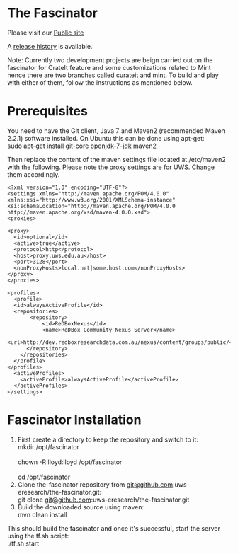 The Fascinator
==============

Please visit our [Public site](https://sites.google.com/site/fascinatorhome/)

A [release history](release-history.md) is available.

Note: Currently two development projects are beign carried out on the fascinator for CrateIt feature and some customizations related to Mint hence there are two branches called curateit and mint. To build and play with either of them, follow the instructions as mentioned below.

Prerequisites
=============

  You need to have the Git client, Java 7 and Maven2 (recommended Maven 2.2.1) software installed. On Ubuntu this can be done using apt-get:<br>
  sudo apt-get install git-core openjdk-7-jdk maven2</br>
  
  Then replace the content of the maven settings file located at /etc/maven2 with the following. Please note the proxy settings are for UWS. Change them accordingly.
  
    <?xml version="1.0" encoding="UTF-8"?>
    <settings xmlns="http://maven.apache.org/POM/4.0.0"
    xmlns:xsi="http://www.w3.org/2001/XMLSchema-instance"
    xsi:schemaLocation="http://maven.apache.org/POM/4.0.0 http://maven.apache.org/xsd/maven-4.0.0.xsd">
    <proxies>

    <proxy>
      <id>optional</id>
      <active>true</active>
      <protocol>http</protocol>
      <host>proxy.uws.edu.au</host>
      <port>3128</port>
      <nonProxyHosts>local.net|some.host.com</nonProxyHosts>
    </proxy>
    </proxies>

    <profiles>
      <profile>
      <id>alwaysActiveProfile</id>
      <repositories>
	       <repository>
		       <id>ReDBoxNexus</id>
		       <name>ReDBox Community Nexus Server</name>
		       <url>http://dev.redboxresearchdata.com.au/nexus/content/groups/public/</url>
	      </repository>
	    </repositories>
      </profile>
    </profiles>
      <activeProfiles>
        <activeProfile>alwaysActiveProfile</activeProfile>
      </activeProfiles>
    </settings>
  
Fascinator Installation
=======================

1. First create a directory to keep the repository and switch to it:<br>
   mkdir /opt/fascinator </br><br>
   chown -R lloyd:lloyd /opt/fascinator</br><br>
   cd /opt/fascinator</br>
2. Clone the-fascinator repository from git@github.com:uws-eresearch/the-fascinator.git:<br>
   git clone git@github.com:uws-eresearch/the-fascinator.git</br>
3. Build the downloaded source using maven:<br>
   mvn clean install</br>
  
This should build the fascinator and once it's successful, start the server using the tf.sh script:<br>
  ./tf.sh start</br>
